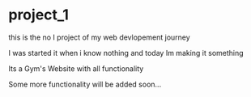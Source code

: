 # project_1
<p>this is the no I project of my web devlopement journey</p>
<p>I was started it when i know nothing and today Im making it something </p>
<p>Its a Gym's Website with all functionality</p>




<p>Some more functionality will be added soon...</p>
